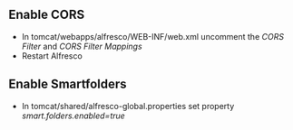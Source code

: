 ## Enable CORS

- In tomcat/webapps/alfresco/WEB-INF/web.xml uncomment the _CORS Filter_ and _CORS Filter Mappings_
- Restart Alfresco

## Enable Smartfolders
- In tomcat/shared/alfresco-global.properties set property _smart.folders.enabled=true_ 